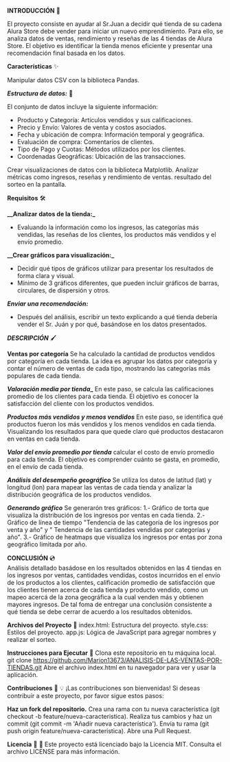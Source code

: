 **INTRODUCCIÓN** 🚀

El proyecto consiste en ayudar al Sr.Juan a decidir qué tienda de su cadena Alura Store debe vender para iniciar un nuevo emprendimiento. Para ello, se analiza datos de ventas, rendimiento y 
reseñas de las 4 tiendas de Alura Store. El objetivo es identificar la tienda menos eficiente y presentar una recomendación final basada en los datos.

**Características** ✨

Manipular datos CSV con la biblioteca Pandas.

**_Estructura de datos:_** 📑

El conjunto de datos incluye la siguiente información:

* Producto y Categoría: Artículos vendidos y sus calificaciones.
* Precio y Envío: Valores de venta y costos asociados.
* Fecha y ubicación de compra: Información temporal y geográfica.
* Evaluación de compra: Comentarios de clientes.
* Tipo de Pago y Cuotas: Métodos utilizados por los clientes.
* Coordenadas Geográficas: Ubicación de las transacciones.

Crear visualizaciones de datos con la biblioteca Matplotlib.
Analizar métricas como ingresos, reseñas y rendimiento de ventas. resultado del sorteo en la pantalla.

**Requisitos** 🛠️

**__Analizar datos de la tienda:_**
* Evaluando la información como los ingresos, las categorías más vendidas, las reseñas de los clientes, los productos más vendidos y el envío promedio.

**__Crear gráficos para visualización:_**
* Decidir qué tipos de gráficos utilizar para presentar los resultados de forma clara y visual.
* Mínimo de 3 gráficos diferentes, que pueden incluir gráficos de barras, circulares, de dispersión y otros.
  
**_Enviar una recomendación:_**

* Después del análisis, escribir un texto explicando a qué tienda debería vender el Sr. Juán y por qué, basándose en los datos presentados.

**_DESCRIPCIÓN_** 🖌️

**Ventas por categoría**
Se ha calculado la cantidad de productos vendidos por categoría en cada tienda. La idea es agrupar los datos por categoría y contar el número de ventas de cada tipo,
mostrando las categorías más populares de cada tienda.

**_Valoración media por tienda__**
En este paso, se calcula las calificaciones promedio de los clientes para cada tienda. El objetivo es conocer la satisfacción del cliente con los productos vendidos.

**_Productos más vendidos y menos vendidos_**
En este paso, se identifica qué productos fueron los más vendidos y los menos vendidos en cada tienda. Visualizando los resultados para que quede claro qué productos 
destacaron en ventas en cada tienda.

**_Valor del envío promedio por tienda_**
calcular el costo de envío promedio para cada tienda. El objetivo es comprender cuánto se gasta, en promedio, en el envío de cada tienda.

**_Análisis del desempeño geográfico_**
Se utiliza los datos de latitud (lat) y longitud (lon) para mapear las ventas de cada tienda y analizar la distribución geográfica de los productos vendidos.

**_Generando gráfico_**
Se generarón tres gráficos:
1.- Gráfico de torta que visualiza la distribución de los ingresos por ventas en cada tienda.
2.- Gráfico de línea de tiempo "Tendencia de las categoría de los ingresos por venta y año" y " Tendencia de las cantidades vendidas por categorías y año".
3.- Gráfico de heatmaps que visualiza los ingresos por entas por zona geográfico limitada por año.

**CONCLUSIÓN** 💿  
Análisis detallado basádose en los resultados obtenidos en las 4 tiendas en los ingresos por ventas, cantidades vendidas, costos incurridos en el envío de los productos 
a los clientes, calificación promedio de satisfacción que los clientes tienen acerca de cada tienda y producto vendido, como un mapeo acercá de la zona geográfica a la
cual venden más y obtienen mayores ingresos. De tal foma de entregar una conclusión consistente a qué tienda se debe cerrar de acuerdo a los resultados obtenidos. 


**Archivos del Proyecto** 📂
index.html: Estructura del proyecto.
style.css: Estilos del proyecto.
app.js: Lógica de JavaScript para agregar nombres y realizar el sorteo.

**Instrucciones para Ejecutar** 🚀
Clona este repositorio en tu máquina local.
git clone https://github.com/Marion13673/ANALISIS-DE-LAS-VENTAS-POR-TIENDAS.git
Abre el archivo index.html en tu navegador para ver y usar la aplicación.

**Contribuciones** 🤝
💡 ¡Las contribuciones son bienvenidas! Si deseas contribuir a este proyecto, por favor sigue estos pasos:

**Haz un fork del repositorio.**
Crea una rama con tu nueva característica (git checkout -b feature/nueva-caracteristica).
Realiza tus cambios y haz un commit (git commit -m 'Añadir nueva característica').
Envía tu rama (git push origin feature/nueva-caracteristica).
Abre una Pull Request.

**Licencia** 📜
📄 Este proyecto está licenciado bajo la Licencia MIT. Consulta el archivo LICENSE para más información.
